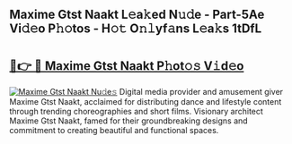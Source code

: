 ## Maxime Gtst Naakt L𝚎a𝚔ed N𝚞𝚍e - Part-5Ae Vi𝚍𝚎o P𝚑𝚘tos - H𝚘𝚝 O𝚗𝚕yf𝚊ns L𝚎a𝚔s 1tDfL

# <h2><a href="http://kf1tljz.oniu.top/?m=Maxime+Gtst+Naakt">🔗👉 🔴 Maxime Gtst Naakt P𝚑ot𝚘𝚜 V𝚒d𝚎o</a></h2>

[![Maxime Gtst Naakt Nu𝚍e𝚜](https://i.imgur.com/0qMVB7G.gif)](http://kf1tljz.oniu.top/?m=Maxime+Gtst+Naakt)
Digital media provider and amusement giver Maxime Gtst Naakt, acclaimed for distributing dance and lifestyle content through trending choreographies and short films. Visionary architect Maxime Gtst Naakt, famed for their groundbreaking designs and commitment to creating beautiful and functional spaces.  
